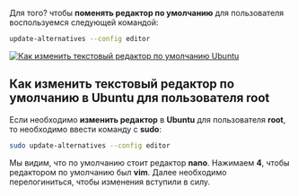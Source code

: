 
Для того? чтобы **поменять редактор по умолчанию** для пользователя воспользуемся следующей командой:

```bash
update-alternatives --config editor
```

[![Как изменить текстовый редактор по умолчанию Ubuntu](https://blog.sedicomm.com/wp-content/uploads/2017/05/izobrazhenie_2021-02-19_223151.png)](https://blog.sedicomm.com/wp-content/uploads/2017/05/izobrazhenie_2021-02-19_223151.png)  

## Как изменить текстовый редактор по умолчанию в Ubuntu для пользователя root

Если необходимо **изменить редактор** в **Ubuntu** для пользователя **root**, то необходимо ввести команду с **sudo**:

```bash
sudo update-alternatives --config editor
```
Мы видим, что по умолчанию стоит редактор **nano**. Нажимаем **4**, чтобы редактором по умолчанию был **vim**. Далее необходимо перелогиниться, чтобы изменения вступили в силу.